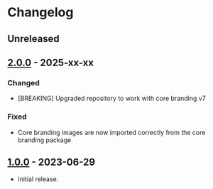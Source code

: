 # Changelog


## Unreleased

## [2.0.0] - 2025-xx-xx

### Changed

- [BREAKING] Upgraded repository to work with core branding v7

### Fixed

- Core branding images are now imported correctly from the core branding package

## [1.0.0] - 2023-06-29

- Initial release.


[2.0.0]: https://github.com/a-ui/variant_branding_scss/tree/v2.0.0
[1.0.0]: https://github.com/a-ui/variant_branding_scss/tree/v1.0.0
